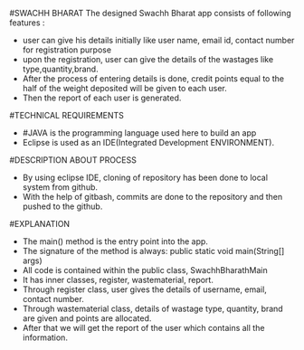 
#SWACHH BHARAT 
 The designed Swachh Bharat app consists of following features :
- user can give his details initially like user name, email id, contact number for registration purpose
- upon the registration, user can give the details of the wastages like type,quantity,brand.
- After the process of entering details is done, credit points equal to the half of the weight deposited will be given to each user.
- Then the report of each user is generated.

#TECHNICAL REQUIREMENTS
- #JAVA is the programming language used here to build an app
- Eclipse is used as an IDE(Integrated Development ENVIRONMENT).

#DESCRIPTION ABOUT PROCESS
- By using eclipse IDE, cloning of repository has been done to local system from github.
- With the help of gitbash, commits are done to the repository and then pushed to the github.

#EXPLANATION
- The main() method is the entry point into the app.
- The signature of the method is always: public static void main(String[] args)
- All code is contained within the public class, SwachhBharathMain
- It has inner classes, register, wastematerial, report.
- Through register class, user gives the details of username, email, contact number.
- Through wastematerial class, details of wastage type, quantity, brand are given and points are allocated.
- After that we will get the report of the user which contains all the information.

